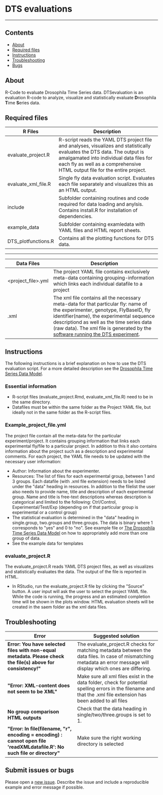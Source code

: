 # DTS evaluations
-----------------

## Contents

- [About](#about)
- [Required files](#Required-files)
- [Instructions](#Instructions)
- [Troubleshooting](#Troubleshooting)
- [Bugs](#Submit-issues-or-bugs)

## About
R-Code to evaluate Drosophila Time Series data.
DTSevaluation is an evaluation R-code to analyze, visualize and statistically evaluate  **D**rosophila **T**ime **S**eries data.


## Required files

| R Files | Description |
| --- | --- |
| evaluate_project.R | R-script reads the YAML DTS project file and analyses, visualizes and statistically evaluates the DTS data. The output is amalgamated into individual data files for each fly as well as a comprehensive HTML output file for the entire project.|
| evaluate_xml_file.R | Single fly data evaluation script. Evaluates each file separately and visualizes this as an HTML output.|
|include | Subfolder containing routines and code required for data loading and anylsis. Contains install.R for installation of dependencies.|
| example_data | Subfolder containing examledata with YAML files and HTML report sheets. |
| DTS_plotfunctions.R | Contains all the plotting functions for DTS data.|

---------
| Data Files | Description |
| --- | --- |
|<project_file>.yml | The project YAML file contains exclusively meta-data containing grouping-information which links each individual datafile to a project|
|<datafile>.xml | The xml file contains all the necessary meta-data for that particular fly: name of the experimenter, genotype, FlyBaseID, fly identifier(name), the experimental sequence descriptiond as well as the time series data (raw data). The xml file is generated by the [software running the DTS experiment](https://github.com/brembslab/DTSexperiments).|

## Instructions
 The following instructions is a brief explanation on how to use the DTS evaluation script. For a more detailed description see the [Drosophila Time Series Data Model](https://github.com/brembslab/dtsdatamodel).

### Essential information 
+ R-script files (evaluate_project.Rmd, evaluate_xml_file.R) need to be in the same directory.
+ Datafiles must be within the same folder as the Project YAML file, but ideally not in the same folder as the R-script files.

### Example_project_file.yml
The project file contain all the meta-data for the particular experiment/project. It contains grouping information that links each experimental fly/file to a particular project. In addition to this it also contains information about the project such as a description and experimental comments. For each project, the YAML file needs to be updated with the necessary user information:
+ Author: Information about the experimenter.
+ Resources: The list of files for each experimental group, between 1 and 3 groups. Each datafile (with .xml file extension) needs to be listed under the "data" heading in resources. In addition to the filelist the user also needs to provide name, title and description of each experimental group. Name and title is free-text descriptions whereas description is categorical and limited to the following: Ctrl/Control, Experimental/Test/Exp (depending on if that particular group is experimental or a control group)
+ The statistical evaluation is determined in the "data" heading in single.group, two.groups and three.groups. The data is binary where 1 corresponds to "yes" and 0 to "no".
See example file or [The Drosophila Time Series Data Model](https://github.com/brembslab/dtsdatamodel) on how to appropriately add more than one group of data.
+ See the example data for templates

### evaluate_project.R
The evaluate_project.R reads YAML DTS project files, as well as visualizes and statistically evaluates the data. The output of the file is reported in HTML.
- In RStudio, run the evaluate_project.R file by clicking the "Source" button. A user input will ask the user to select the project YAML file. While the code is running, the progress and an estimated completion time will be shown in the plots window. HTML evaluation sheets will be created in the saem folder as the xml data files.
## Troubleshooting

| Error | Suggested solution |
| --- | --- |
| **Error: You have selected files with non-equal metadata. Please check the file(s) above for consistency!"** |The evaluate_project.R checks for matching metadata between the data files. In case of mismatching metadata an error message will display which ones are differing.|
| **"Error: XML-content does not seem to be XML"** |    Make sure all xml files exist in the data folder, check for potential spelling errors in the filename and that the .xml file extension has been added to all files
| **No group comparison HTML outputs** | Check that the data heading in single/two/three.groups is set to 1. |
| **"Error: In file(filename, "r", encoding = encoding) :  cannot open file 'readXMLdatafile.R': No such file or directory"** | Make sure the right working directory is selected |

## Submit issues or bugs

Please open a [new issue](https://github.com/brembslab/DTSevaluations/issues/new). Describe the issue and include a reproducible example and error message if possible.
